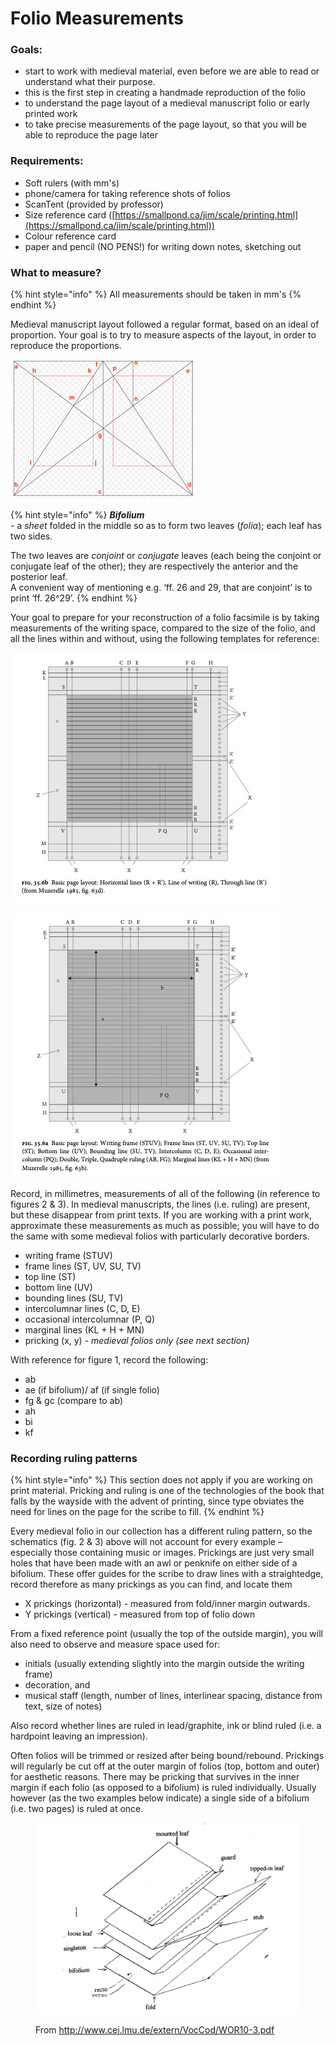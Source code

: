 # Folio Measurements

### Goals:&#x20;

* start to work with medieval material, even before we are able to read or understand what their purpose.&#x20;
* this is the first step in creating a handmade reproduction of the folio
* to understand the page layout of a medieval manuscript folio or early printed work
* to take precise measurements of the page layout, so that you will be able to reproduce the page later

### Requirements:

* Soft rulers (with mm's)
* phone/camera for taking reference shots of folios
* ScanTent (provided by professor)
* Size reference card ([https://smallpond.ca/jim/scale/printing.html](https://smallpond.ca/jim/scale/printing.html))
* Colour reference card&#x20;
* paper and pencil (NO PENS!) for writing down notes, sketching out

### What to measure?

{% hint style="info" %}
All measurements should be taken in mm's
{% endhint %}

Medieval manuscript layout followed a regular format, based on an ideal of proportion. Your goal is to try to measure aspects of the layout, in order to reproduce the proportions. &#x20;

![Fig .1. Proportions of a bifolium](../../.gitbook/assets/Golden-section-a.jpg)

{% hint style="info" %}
_**Bifolium**_\
\- a _sheet_ folded in the middle so as to form two leaves (_folia_); each leaf has two sides.

The two leaves are _conjoint_ or _conjugate_ leaves (each being the conjoint or conjugate leaf of the other); they are respectively the anterior and the posterior leaf.\
A convenient way of mentioning e.g. ‘ff. 26 and 29, that are conjoint’ is to print ‘ff. 26^29’.
{% endhint %}

Your goal to prepare for your reconstruction of a folio facsimile is by taking measurements of the writing space, compared to the size of the folio, and all the lines within and without, using the following templates for reference:

![Fig. 2](<../../.gitbook/assets/Fig. 35.6b.png>)

![Fig 3.](<../../.gitbook/assets/Fig. 35.6a.png>)

Record, in millimetres, measurements of all of the following (in reference to figures 2 & 3). In medieval manuscripts, the lines (i.e. ruling) are present, but these disappear from print texts. If you are working with a print work, approximate these measurements as much as possible; you will have to do the same with some medieval folios with particularly decorative borders.

* writing frame (STUV)
* frame lines (ST, UV, SU, TV)
* top line (ST)
* bottom line (UV)
* bounding lines (SU, TV)
* intercolumnar lines (C, D, E)
* occasional intercolumnar (P, Q)
* marginal lines (KL + H + MN)
* pricking (x, y) - _medieval folios only (see next section)_

With reference for figure 1, record the following:

* ab
* ae (if bifolium)/ af (if single folio)
* fg & gc (compare to ab)
* ah
* bi
* kf

### Recording ruling patterns

{% hint style="info" %}
This section does not apply if you are working on print material. Pricking and ruling is one of the technologies of the book that falls by the wayside with the advent of printing, since type obviates the need for lines on the page for the scribe to fill.&#x20;
{% endhint %}

Every medieval folio in our collection has a different ruling pattern, so the schematics (fig. 2 & 3) above will not account for every example – especially those containing music or images. Prickings are just very small holes that have been made with an awl or penknife on either side of a bifolium. These offer guides for the scribe to draw lines with a straightedge, record therefore as many prickings as you can find, and locate them&#x20;

* X prickings (horizontal) - measured from fold/inner margin outwards.&#x20;
* Y prickings (vertical) - measured from top of folio down

From a fixed reference point (usually the top of the outside margin), you will also need to observe and measure space used for:

* &#x20;initials (usually extending slightly into the margin outside the writing frame)
* decoration, and&#x20;
* musical staff (length, number of lines, interlinear spacing, distance from text, size of notes)

Also record whether lines are ruled in lead/graphite, ink or blind ruled (i.e. a hardpoint leaving an impression).&#x20;

Often folios will be trimmed or resized after being bound/rebound. Prickings will regularly be cut off at the outer margin of folios (top, bottom and outer) for aesthetic reasons. There may be pricking that survives in the inner margin if each folio (as opposed to a bifolium) is ruled individually. Usually however (as the two examples below indicate) a single side of a bifolium (i.e. two pages) is ruled at once.&#x20;

<figure><img src="../../.gitbook/assets/Screen Shot 2022-10-25 at 10.44.01 AM.png" alt=""><figcaption><p>From <a href="http://www.cei.lmu.de/extern/VocCod/WOR10-3.pdf">http://www.cei.lmu.de/extern/VocCod/WOR10-3.pdf</a></p></figcaption></figure>
